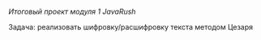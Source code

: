 _*Итоговый проект модуля 1 JavaRush*_

Задача: реализовать шифровку/расшифровку текста методом Цезаря